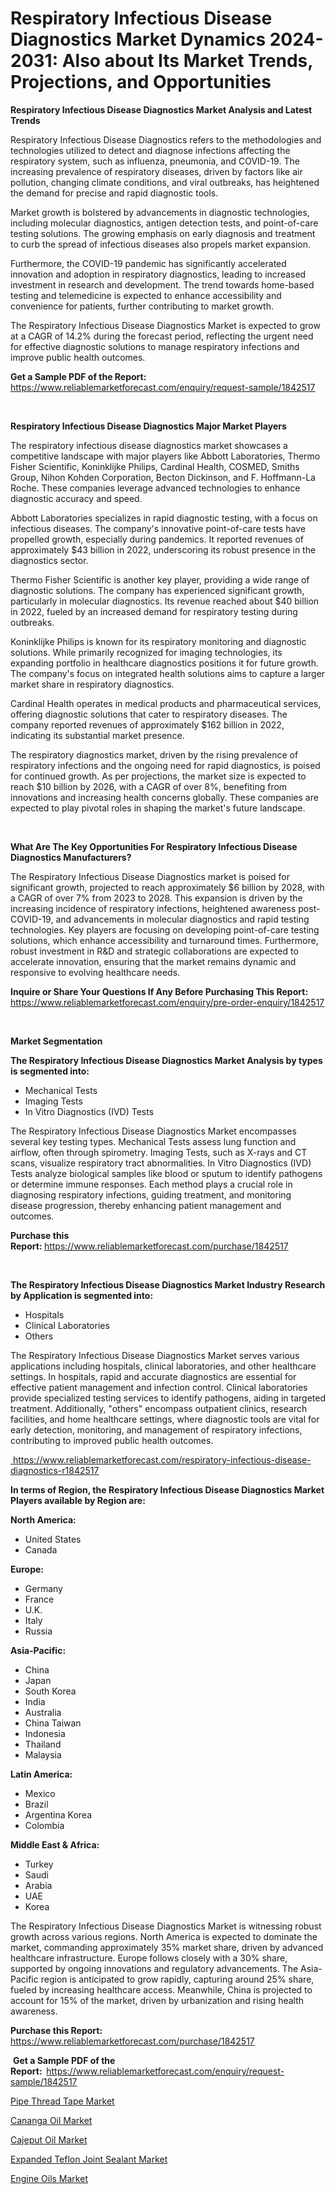 <p><h1>Respiratory Infectious Disease Diagnostics Market Dynamics 2024-2031: Also about Its Market Trends, Projections, and Opportunities</h1></p><p><strong>Respiratory Infectious Disease Diagnostics Market Analysis and Latest Trends</strong></p>
<p><p>Respiratory Infectious Disease Diagnostics refers to the methodologies and technologies utilized to detect and diagnose infections affecting the respiratory system, such as influenza, pneumonia, and COVID-19. The increasing prevalence of respiratory diseases, driven by factors like air pollution, changing climate conditions, and viral outbreaks, has heightened the demand for precise and rapid diagnostic tools. </p><p>Market growth is bolstered by advancements in diagnostic technologies, including molecular diagnostics, antigen detection tests, and point-of-care testing solutions. The growing emphasis on early diagnosis and treatment to curb the spread of infectious diseases also propels market expansion. </p><p>Furthermore, the COVID-19 pandemic has significantly accelerated innovation and adoption in respiratory diagnostics, leading to increased investment in research and development. The trend towards home-based testing and telemedicine is expected to enhance accessibility and convenience for patients, further contributing to market growth. </p><p>The Respiratory Infectious Disease Diagnostics Market is expected to grow at a CAGR of 14.2% during the forecast period, reflecting the urgent need for effective diagnostic solutions to manage respiratory infections and improve public health outcomes.</p></p>
<p><strong>Get a Sample PDF of the Report:&nbsp;</strong> <a href="https://www.reliablemarketforecast.com/enquiry/request-sample/1842517?utm_campaign=1608&utm_medium=2&utm_source=Github&utm_content=ia&utm_term=16102024&utm_id=respiratory-infectious-disease-diagnostics">https://www.reliablemarketforecast.com/enquiry/request-sample/1842517</a></p>
<p>&nbsp;</p>
<p><strong>Respiratory Infectious Disease Diagnostics Major Market Players</strong></p>
<p><p>The respiratory infectious disease diagnostics market showcases a competitive landscape with major players like Abbott Laboratories, Thermo Fisher Scientific, Koninklijke Philips, Cardinal Health, COSMED, Smiths Group, Nihon Kohden Corporation, Becton Dickinson, and F. Hoffmann-La Roche. These companies leverage advanced technologies to enhance diagnostic accuracy and speed.</p><p>Abbott Laboratories specializes in rapid diagnostic testing, with a focus on infectious diseases. The company's innovative point-of-care tests have propelled growth, especially during pandemics. It reported revenues of approximately $43 billion in 2022, underscoring its robust presence in the diagnostics sector.</p><p>Thermo Fisher Scientific is another key player, providing a wide range of diagnostic solutions. The company has experienced significant growth, particularly in molecular diagnostics. Its revenue reached about $40 billion in 2022, fueled by an increased demand for respiratory testing during outbreaks.</p><p>Koninklijke Philips is known for its respiratory monitoring and diagnostic solutions. While primarily recognized for imaging technologies, its expanding portfolio in healthcare diagnostics positions it for future growth. The company's focus on integrated health solutions aims to capture a larger market share in respiratory diagnostics.</p><p>Cardinal Health operates in medical products and pharmaceutical services, offering diagnostic solutions that cater to respiratory diseases. The company reported revenues of approximately $162 billion in 2022, indicating its substantial market presence.</p><p>The respiratory diagnostics market, driven by the rising prevalence of respiratory infections and the ongoing need for rapid diagnostics, is poised for continued growth. As per projections, the market size is expected to reach $10 billion by 2026, with a CAGR of over 8%, benefiting from innovations and increasing health concerns globally. These companies are expected to play pivotal roles in shaping the market's future landscape.</p></p>
<p>&nbsp;</p>
<p><strong>What Are The Key Opportunities For Respiratory Infectious Disease Diagnostics Manufacturers?</strong></p>
<p><p>The Respiratory Infectious Disease Diagnostics market is poised for significant growth, projected to reach approximately $6 billion by 2028, with a CAGR of over 7% from 2023 to 2028. This expansion is driven by the increasing incidence of respiratory infections, heightened awareness post-COVID-19, and advancements in molecular diagnostics and rapid testing technologies. Key players are focusing on developing point-of-care testing solutions, which enhance accessibility and turnaround times. Furthermore, robust investment in R&D and strategic collaborations are expected to accelerate innovation, ensuring that the market remains dynamic and responsive to evolving healthcare needs.</p></p>
<p><strong>Inquire or Share Your Questions If Any Before Purchasing This Report:</strong> <a href="https://www.reliablemarketforecast.com/enquiry/pre-order-enquiry/1842517?utm_campaign=1608&utm_medium=2&utm_source=Github&utm_content=ia&utm_term=16102024&utm_id=respiratory-infectious-disease-diagnostics">https://www.reliablemarketforecast.com/enquiry/pre-order-enquiry/1842517</a></p>
<p>&nbsp;</p>
<p><strong>Market Segmentation</strong></p>
<p><strong>The Respiratory Infectious Disease Diagnostics Market Analysis by types is segmented into:</strong></p>
<p><ul><li>Mechanical Tests</li><li>Imaging Tests</li><li>In Vitro Diagnostics (IVD) Tests</li></ul></p>
<p><p>The Respiratory Infectious Disease Diagnostics Market encompasses several key testing types. Mechanical Tests assess lung function and airflow, often through spirometry. Imaging Tests, such as X-rays and CT scans, visualize respiratory tract abnormalities. In Vitro Diagnostics (IVD) Tests analyze biological samples like blood or sputum to identify pathogens or determine immune responses. Each method plays a crucial role in diagnosing respiratory infections, guiding treatment, and monitoring disease progression, thereby enhancing patient management and outcomes.</p></p>
<p><strong>Purchase this Report:&nbsp;</strong><a href="https://www.reliablemarketforecast.com/purchase/1842517?utm_campaign=1608&utm_medium=2&utm_source=Github&utm_content=ia&utm_term=16102024&utm_id=respiratory-infectious-disease-diagnostics">https://www.reliablemarketforecast.com/purchase/1842517</a></p>
<p>&nbsp;</p>
<p><strong>The Respiratory Infectious Disease Diagnostics Market Industry Research by Application is segmented into:</strong></p>
<p><ul><li>Hospitals</li><li>Clinical Laboratories</li><li>Others</li></ul></p>
<p><p>The Respiratory Infectious Disease Diagnostics Market serves various applications including hospitals, clinical laboratories, and other healthcare settings. In hospitals, rapid and accurate diagnostics are essential for effective patient management and infection control. Clinical laboratories provide specialized testing services to identify pathogens, aiding in targeted treatment. Additionally, "others" encompass outpatient clinics, research facilities, and home healthcare settings, where diagnostic tools are vital for early detection, monitoring, and management of respiratory infections, contributing to improved public health outcomes.</p></p>
<p><a href="https://www.reliablemarketforecast.com/respiratory-infectious-disease-diagnostics-r1842517?utm_campaign=1608&utm_medium=2&utm_source=Github&utm_content=ia&utm_term=16102024&utm_id=respiratory-infectious-disease-diagnostics">&nbsp;https://www.reliablemarketforecast.com/respiratory-infectious-disease-diagnostics-r1842517</a></p>
<p><strong>In terms of Region, the Respiratory Infectious Disease Diagnostics Market Players available by Region are:</strong></p>
<p>
    <p> <strong> North America: </strong>
        <ul>
            <li>United States</li>
            <li>Canada</li>
        </ul>
        </p> 
    <p> <strong> Europe: </strong>
        <ul>
            <li>Germany</li>
            <li>France</li>
            <li>U.K.</li>
            <li>Italy</li>
            <li>Russia</li>
        </ul>
        </p> 
    <p> <strong> Asia-Pacific: </strong>
        <ul>
            <li>China</li>
            <li>Japan</li>
            <li>South Korea</li>
            <li>India</li>
            <li>Australia</li>
            <li>China Taiwan</li>
            <li>Indonesia</li>
            <li>Thailand</li>
            <li>Malaysia</li>
        </ul>
        </p> 
    <p> <strong> Latin America: </strong>
        <ul>
            <li>Mexico</li>
            <li>Brazil</li>
            <li>Argentina Korea</li>
            <li>Colombia</li>
        </ul>
        </p> 
    <p> <strong> Middle East & Africa: </strong>
        <ul>
            <li>Turkey</li>
            <li>Saudi</li>
            <li>Arabia</li>
            <li>UAE</li>
            <li>Korea</li>
        </ul>
    </p>
    </p>
<p><p>The Respiratory Infectious Disease Diagnostics Market is witnessing robust growth across various regions. North America is expected to dominate the market, commanding approximately 35% market share, driven by advanced healthcare infrastructure. Europe follows closely with a 30% share, supported by ongoing innovations and regulatory advancements. The Asia-Pacific region is anticipated to grow rapidly, capturing around 25% share, fueled by increasing healthcare access. Meanwhile, China is projected to account for 15% of the market, driven by urbanization and rising health awareness.</p></p>
<p><strong>Purchase this Report: </strong><a href="https://www.reliablemarketforecast.com/purchase/1842517?utm_campaign=1608&utm_medium=2&utm_source=Github&utm_content=ia&utm_term=16102024&utm_id=respiratory-infectious-disease-diagnostics">https://www.reliablemarketforecast.com/purchase/1842517</a></p>
<p>&nbsp;<strong>Get a Sample PDF of the Report:&nbsp;&nbsp;</strong><a href="https://www.reliablemarketforecast.com/enquiry/request-sample/1842517?utm_campaign=1608&utm_medium=2&utm_source=Github&utm_content=ia&utm_term=16102024&utm_id=respiratory-infectious-disease-diagnostics">https://www.reliablemarketforecast.com/enquiry/request-sample/1842517</a></p>
<p><strong></strong></p>
<p><p><a href="https://www.linkedin.com/pulse/market-leaders-laggards-global-pipe-thread-tape-trends-forecast-cy45e?utm_campaign=1608&utm_medium=2&utm_source=Github&utm_content=ia&utm_term=16102024&utm_id=respiratory-infectious-disease-diagnostics">Pipe Thread Tape Market</a></p><p><a href="https://www.linkedin.com/pulse/emerging-technologies-reshaping-cananga-oil-market-impact-assessment-vfene?utm_campaign=1608&utm_medium=2&utm_source=Github&utm_content=ia&utm_term=16102024&utm_id=respiratory-infectious-disease-diagnostics">Cananga Oil Market</a></p><p><a href="https://www.linkedin.com/pulse/cajeput-oil-market-consolidation-impact-structure-2024-2031-blqme?utm_campaign=1608&utm_medium=2&utm_source=Github&utm_content=ia&utm_term=16102024&utm_id=respiratory-infectious-disease-diagnostics">Cajeput Oil Market</a></p><p><a href="https://www.linkedin.com/pulse/future-ready-strategic-insights-global-expanded-teflon-mawne?utm_campaign=1608&utm_medium=2&utm_source=Github&utm_content=ia&utm_term=16102024&utm_id=respiratory-infectious-disease-diagnostics">Expanded Teflon Joint Sealant Market</a></p><p><a href="https://www.linkedin.com/pulse/competitive-intelligence-engine-oils-market-key-players-kglye?utm_campaign=1608&utm_medium=2&utm_source=Github&utm_content=ia&utm_term=16102024&utm_id=respiratory-infectious-disease-diagnostics">Engine Oils Market</a></p></p>